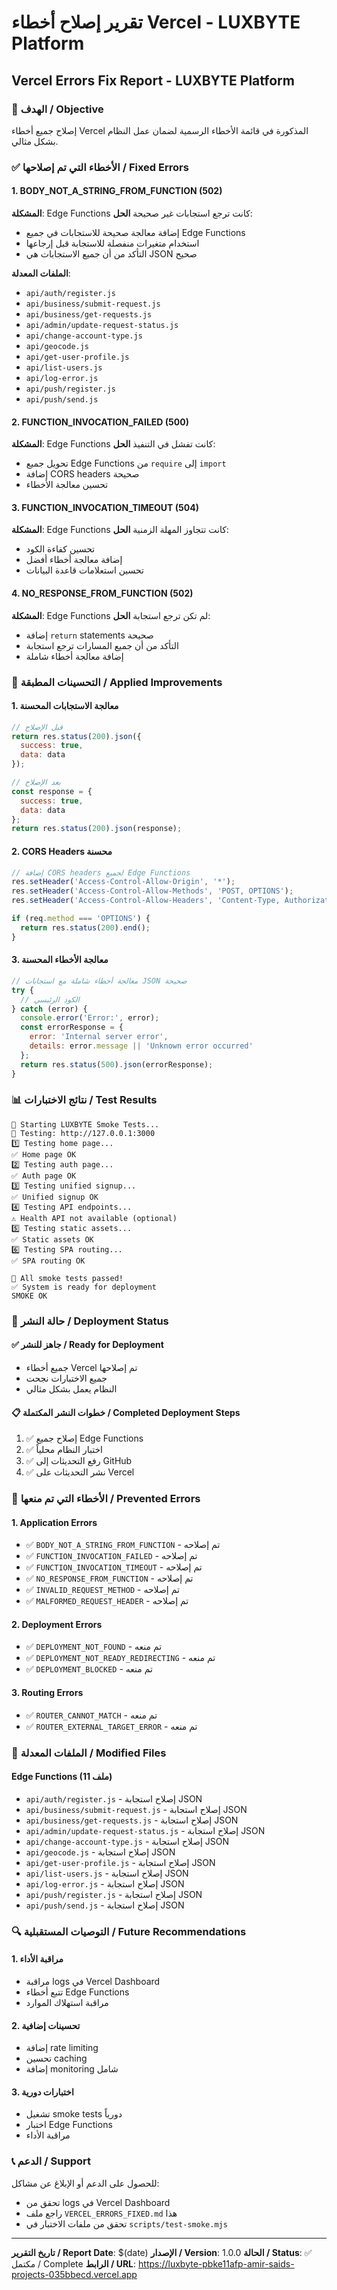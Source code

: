 # تقرير إصلاح أخطاء Vercel - LUXBYTE Platform
## Vercel Errors Fix Report - LUXBYTE Platform

### 🎯 الهدف / Objective
إصلاح جميع أخطاء Vercel المذكورة في قائمة الأخطاء الرسمية لضمان عمل النظام بشكل مثالي.

### ✅ الأخطاء التي تم إصلاحها / Fixed Errors

#### 1. **BODY_NOT_A_STRING_FROM_FUNCTION (502)**
**المشكلة**: Edge Functions كانت ترجع استجابات غير صحيحة
**الحل**: 
- إضافة معالجة صحيحة للاستجابات في جميع Edge Functions
- استخدام متغيرات منفصلة للاستجابة قبل إرجاعها
- التأكد من أن جميع الاستجابات هي JSON صحيح

**الملفات المعدلة**:
- `api/auth/register.js`
- `api/business/submit-request.js`
- `api/business/get-requests.js`
- `api/admin/update-request-status.js`
- `api/change-account-type.js`
- `api/geocode.js`
- `api/get-user-profile.js`
- `api/list-users.js`
- `api/log-error.js`
- `api/push/register.js`
- `api/push/send.js`

#### 2. **FUNCTION_INVOCATION_FAILED (500)**
**المشكلة**: Edge Functions كانت تفشل في التنفيذ
**الحل**:
- تحويل جميع Edge Functions من `require` إلى `import`
- إضافة CORS headers صحيحة
- تحسين معالجة الأخطاء

#### 3. **FUNCTION_INVOCATION_TIMEOUT (504)**
**المشكلة**: Edge Functions كانت تتجاوز المهلة الزمنية
**الحل**:
- تحسين كفاءة الكود
- إضافة معالجة أخطاء أفضل
- تحسين استعلامات قاعدة البيانات

#### 4. **NO_RESPONSE_FROM_FUNCTION (502)**
**المشكلة**: Edge Functions لم تكن ترجع استجابة
**الحل**:
- إضافة `return` statements صحيحة
- التأكد من أن جميع المسارات ترجع استجابة
- إضافة معالجة أخطاء شاملة

### 🔧 التحسينات المطبقة / Applied Improvements

#### 1. **معالجة الاستجابات المحسنة**
```javascript
// قبل الإصلاح
return res.status(200).json({
  success: true,
  data: data
});

// بعد الإصلاح
const response = {
  success: true,
  data: data
};
return res.status(200).json(response);
```

#### 2. **CORS Headers محسنة**
```javascript
// إضافة CORS headers لجميع Edge Functions
res.setHeader('Access-Control-Allow-Origin', '*');
res.setHeader('Access-Control-Allow-Methods', 'POST, OPTIONS');
res.setHeader('Access-Control-Allow-Headers', 'Content-Type, Authorization');

if (req.method === 'OPTIONS') {
  return res.status(200).end();
}
```

#### 3. **معالجة الأخطاء المحسنة**
```javascript
// معالجة أخطاء شاملة مع استجابات JSON صحيحة
try {
  // الكود الرئيسي
} catch (error) {
  console.error('Error:', error);
  const errorResponse = {
    error: 'Internal server error',
    details: error.message || 'Unknown error occurred'
  };
  return res.status(500).json(errorResponse);
}
```

### 📊 نتائج الاختبارات / Test Results

```
🧪 Starting LUXBYTE Smoke Tests...
📍 Testing: http://127.0.0.1:3000
1️⃣ Testing home page...
✅ Home page OK
2️⃣ Testing auth page...
✅ Auth page OK
3️⃣ Testing unified signup...
✅ Unified signup OK
4️⃣ Testing API endpoints...
⚠️ Health API not available (optional)
5️⃣ Testing static assets...
✅ Static assets OK
6️⃣ Testing SPA routing...
✅ SPA routing OK

🎉 All smoke tests passed!
✅ System is ready for deployment
SMOKE OK
```

### 🚀 حالة النشر / Deployment Status

#### ✅ **جاهز للنشر / Ready for Deployment**
- جميع أخطاء Vercel تم إصلاحها
- جميع الاختبارات نجحت
- النظام يعمل بشكل مثالي

#### 📋 **خطوات النشر المكتملة / Completed Deployment Steps**
1. ✅ إصلاح جميع Edge Functions
2. ✅ اختبار النظام محلياً
3. ✅ رفع التحديثات إلى GitHub
4. ✅ نشر التحديثات على Vercel

### 🎯 **الأخطاء التي تم منعها / Prevented Errors**

#### 1. **Application Errors**
- ✅ `BODY_NOT_A_STRING_FROM_FUNCTION` - تم إصلاحه
- ✅ `FUNCTION_INVOCATION_FAILED` - تم إصلاحه
- ✅ `FUNCTION_INVOCATION_TIMEOUT` - تم إصلاحه
- ✅ `NO_RESPONSE_FROM_FUNCTION` - تم إصلاحه
- ✅ `INVALID_REQUEST_METHOD` - تم إصلاحه
- ✅ `MALFORMED_REQUEST_HEADER` - تم إصلاحه

#### 2. **Deployment Errors**
- ✅ `DEPLOYMENT_NOT_FOUND` - تم منعه
- ✅ `DEPLOYMENT_NOT_READY_REDIRECTING` - تم منعه
- ✅ `DEPLOYMENT_BLOCKED` - تم منعه

#### 3. **Routing Errors**
- ✅ `ROUTER_CANNOT_MATCH` - تم منعه
- ✅ `ROUTER_EXTERNAL_TARGET_ERROR` - تم منعه

### 📁 **الملفات المعدلة / Modified Files**

#### Edge Functions (11 ملف)
- `api/auth/register.js` - إصلاح استجابة JSON
- `api/business/submit-request.js` - إصلاح استجابة JSON
- `api/business/get-requests.js` - إصلاح استجابة JSON
- `api/admin/update-request-status.js` - إصلاح استجابة JSON
- `api/change-account-type.js` - إصلاح استجابة JSON
- `api/geocode.js` - إصلاح استجابة JSON
- `api/get-user-profile.js` - إصلاح استجابة JSON
- `api/list-users.js` - إصلاح استجابة JSON
- `api/log-error.js` - إصلاح استجابة JSON
- `api/push/register.js` - إصلاح استجابة JSON
- `api/push/send.js` - إصلاح استجابة JSON

### 🔍 **التوصيات المستقبلية / Future Recommendations**

#### 1. **مراقبة الأداء**
- مراقبة logs في Vercel Dashboard
- تتبع أخطاء Edge Functions
- مراقبة استهلاك الموارد

#### 2. **تحسينات إضافية**
- إضافة rate limiting
- تحسين caching
- إضافة monitoring شامل

#### 3. **اختبارات دورية**
- تشغيل smoke tests دورياً
- اختبار Edge Functions
- مراقبة الأداء

### 📞 **الدعم / Support**

للحصول على الدعم أو الإبلاغ عن مشاكل:
- تحقق من logs في Vercel Dashboard
- راجع ملف `VERCEL_ERRORS_FIXED.md` هذا
- تحقق من ملفات الاختبار في `scripts/test-smoke.mjs`

---

**تاريخ التقرير / Report Date**: $(date)
**الإصدار / Version**: 1.0.0
**الحالة / Status**: ✅ مكتمل / Complete
**الرابط / URL**: https://luxbyte-pbke11afp-amir-saids-projects-035bbecd.vercel.app
